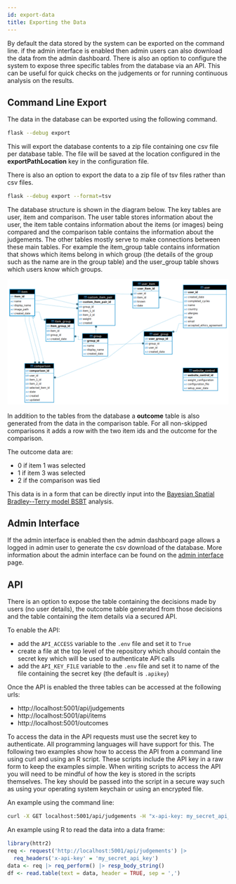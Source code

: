 ```yaml
---
id: export-data
title: Exporting the Data
---
```


By default the data stored by the system can be exported on the command line. if the admin interface is enabled then 
admin users can also download the data from the admin dashboard. There is also an option to configure the system to
expose three specific tables from the database via an API. This can be useful for quick checks on the judgements
or for running continuous analysis on the results.

## Command Line Export

The data in the database can be exported using the following command.

```bash
flask --debug export
```

This will export the database contents to a zip file containing one csv file per database table. The file will be saved
at the location configured in the **exportPathLocation** key in the configuration file. 

There is also an option to export the data to a zip file of tsv files rather than csv files.

```bash
flask --debug export --format=tsv
```

The database structure is shown in the diagram below. The key tables are user, item and comparison. The user table 
stores information about the user, the item table contains information about the items (or images) being compared and
the comparison table contains the information about the judgements. The other tables mostly serve to make connections 
between these main tables. For example the item_group table contains information that shows which items belong in
which group (the details of the group such as the name are in the group table) and the user_group table shows which 
users know which groups.

![Database structure diagram](images/cj-database-diagram.png)

In addition to the tables from the database a **outcome** table is also generated from the data in the comparison
table. For all non-skipped comparisons it adds a row with the two item ids and the outcome for the comparison.

The outcome data are:

  + 0 if item 1 was selected
  + 1 if item 3 was selected
  + 2 if the comparison was tied

This data is in a form that can be directly input into the
[Bayesian Spatial Bradley--Terry model BSBT](https://github.com/rowlandseymour/BSBT) analysis. 

## Admin Interface

If the admin interface is enabled then the admin dashboard page allows a logged in admin user to generate the 
csv download of the database. More information about the admin interface can be found on the [admin interface](admin.md) page.

## API 

There is an option to expose the table containing the decisions made by users (no user details), the outcome table 
generated from those decisions and the table containing the item details via a secured API. 

To enable the API:

+ add the `API_ACCESS` variable to the `.env` file and set it to `True`
+ create a file at the top level of the repository which should contain the secret key which will be used to authenticate API calls
+ add the `API_KEY_FILE` variable to the `.env` file and set it to name of the file containing the secret key (the default is `.apikey`)

Once the API is enabled the three tables can be accessed at the following urls:

+ http://localhost:5001/api/judgements
+ http://localhost:5001/api/items
+ http://localhost:5001/outcomes

To access the data in the API requests must use the secret key to authenticate. All programming languages
will have support for this. The following two examples show how to access the API from a command line using curl and
using an R script. These scripts include the API key in a raw form to keep the examples simple. When writing scripts to
access the API you will need to be mindful of how the key is stored in the scripts themselves. The key should be passed
into the script in a secure way such as using your operating system keychain or using an encrypted file.

An example using the command line:

```bash
curl -X GET localhost:5001/api/judgements -H "x-api-key: my_secret_api_key"
```

An example using R to read the data into a data frame:

```R
library(httr2)
req <- request('http://localhost:5001/api/judgements') |>
  req_headers('x-api-key' = 'my_secret_api_key')
data <- req |> req_perform() |> resp_body_string()
df <- read.table(text = data, header = TRUE, sep = ',')
```
